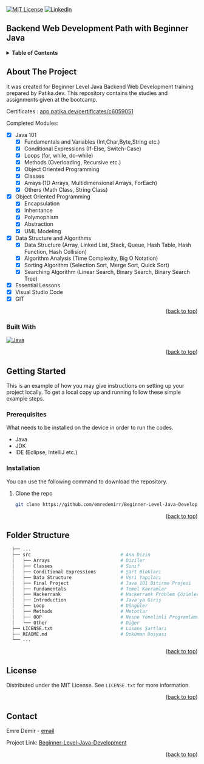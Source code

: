[![MIT License][license-shield]][license-url]
[![LinkedIn][linkedin-shield]][linkedin-url]

## Backend Web Development Path with Beginner Java 

<!-- Table of Contents -->
<details>
  <summary><b>Table of Contents</b></summary>
  <ol>
    <li>
      <a href="#about-the-project">About The Project</a>
      <ul>
        <li><a href="#built-with">Built With</a></li>
      </ul>
    </li>
    <li>
      <a href="#getting-started">Getting Started</a>
      <ul>
        <li><a href="#prerequisites">Prerequisites</a></li>
        <li><a href="#installation">Installation</a></li>
      </ul>
    </li>
    <li><a href="#folderstructure">Folder Structure</a></li>
    <li><a href="#license">License</a></li>
    <li><a href="#contact">Contact</a></li>
  </ol>
</details>



<!-- About The Project -->
## About The Project

It was created for Beginner Level Java Backend Web Development training prepared by Patika.dev. This repository contains the studies and assignments given at the bootcamp.

Certificates :  [app.patika.dev/certificates/c6059051](https://app.patika.dev/certificates/c6059051)

Completed Modules:

- [x] Java 101
  - [x] Fundamentals and Variables (Int,Char,Byte,String etc.)
  - [x] Conditional Expressions (If-Else, Switch-Case)
  - [x] Loops (for, while, do-while)
  - [x] Methods (Overloading, Recursive etc.)
  - [x] Object Oriented Programming
  - [x] Classes
  - [x] Arrays (1D Arrays, Multidimensional Arrays, ForEach)
  - [x] Others (Math Class, String Class)
- [x] Object Oriented Programming
  - [x] Encapsulation
  - [x] Inherıtance
  - [x] Polymophism
  - [x] Abstraction
  - [x] UML Modeling
-  [x] Data Structure and Algorithms
  - [x] Data Structure (Array, Linked List, Stack, Queue, Hash Table, Hash Function, Hash Collision)
  - [x] Algorithm Analysis (Time Complexity, Big O Notation)
  - [x] Sorting Algorithm  (Selection Sort, Merge Sort, Quick Sort)
  - [x] Searching Algorithm  (Linear Search, Binary Search, Binary Search Tree)
- [x] Essential Lessons
- [x] Visual Studio Code
- [x] GIT

<p align="right">(<a href="#readme-top">back to top</a>)</p>



### Built With

[![Java][java]][java-url]

<p align="right">(<a href="#readme-top">back to top</a>)</p>



<!-- Getting Started -->
## Getting Started

This is an example of how you may give instructions on setting up your project locally.
To get a local copy up and running follow these simple example steps.

### Prerequisites

What needs to be installed on the device in order to run the codes.

* Java
* JDK
* IDE (Eclipse, IntelliJ etc.)

### Installation

You can use the following command to download the repository.

1. Clone the repo
   ```sh
   git clone https://github.com/emredemirr/Beginner-Level-Java-Development
   ```

<p align="right">(<a href="#readme-top">back to top</a>)</p>



<!-- Folder Structure -->
## Folder Structure
```bash
  ├── ...
  ├── src                                 # Ana Dizin
  │   ├── Arrays                          # Diziler
  │   ├── Classes                         # Sınıf
  │   ├── Conditional Expressions         # Şart Blokları
  │   ├── Data Structure                  # Veri Yapıları
  │   ├── Final Project                   # Java 101 Bitirme Projesi
  │   ├── Fundamentals                    # Temel Kavramlar
  │   ├── Hackerrank                      # Hackerrank Problem Çözümleri
  │   ├── Introduction                    # Java'ya Giriş
  │   ├── Loop                            # Döngüler
  │   ├── Methods                         # Metotlar
  │   ├── OOP                             # Nesne Yönelimli Programlama
  │   └── Other                           # Diğer
  ├── LICENSE.txt                         # Lisans Şartları
  ├── README.md                           # Doküman Dosyası
  └── ...
   ```

<p align="right">(<a href="#readme-top">back to top</a>)</p>



<!-- LICENSE -->
## License

Distributed under the MIT License. See `LICENSE.txt` for more information.

<p align="right">(<a href="#readme-top">back to top</a>)</p>



<!-- CONTACT -->
## Contact

Emre Demir - [email](mailto:emreedemir@yahoo.com)

Project Link: [Beginner-Level-Java-Development](https://github.com/emredemirr/Beginner-Level-Java-Development)

<p align="right">(<a href="#readme-top">back to top</a>)</p>




<!-- MARKDOWN LINKS & IMAGES -->
[license-shield]: https://img.shields.io/github/license/othneildrew/Best-README-Template.svg?style=for-the-badge
[license-url]: https://github.com/emredemirr/Beginner-Level-Java-Development/blob/master/LICENSE
[linkedin-shield]: https://img.shields.io/badge/-LinkedIn-black.svg?style=for-the-badge&logo=linkedin&colorB=555
[linkedin-url]: https://www.linkedin.com/in/emredemirr/
[java]: https://img.shields.io/badge/java-%23ED8B00.svg?style=for-the-badge&logo=java&logoColor=white
[java-url]: https://java.com/

